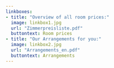 ```yaml
---
linkboxes:
- title: "Overview of all room prices:"
  image: linkbox1.jpg
  url: "Zimmerpreisliste.pdf"
  buttontext: Room prices
- title: "Our Arrangements for you:"
  image: linkbox2.jpg
  url: "Arrangements_en.pdf"
  buttontext: Arrangements
---
```

